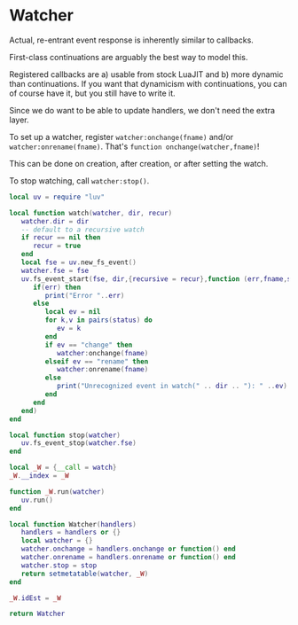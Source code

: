 # Watcher


Actual, re\-entrant event response is inherently similar to callbacks\.

First\-class continuations are arguably the best way to model this\.

Registered callbacks are a\) usable from stock LuaJIT and b\) more dynamic than
continuations\.  If you want that dynamicism with continuations, you can of
course have it, but you still have to write it\.

Since we do want to be able to update handlers, we don't need the extra layer\.

To set up a watcher, register `watcher:onchange(fname)` and/or
`watcher:onrename(fname)`\.  That's `function onchange(watcher,fname)`\!

This can be done on creation, after creation, or after setting the watch\.

To stop watching, call `watcher:stop()`\.

```lua
local uv = require "luv"

local function watch(watcher, dir, recur)
   watcher.dir = dir
   -- default to a recursive watch
   if recur == nil then
      recur = true
   end
   local fse = uv.new_fs_event()
   watcher.fse = fse
   uv.fs_event_start(fse, dir,{recursive = recur},function (err,fname,status)
      if(err) then
         print("Error "..err)
      else
         local ev = nil
         for k,v in pairs(status) do
            ev = k
         end
         if ev == "change" then
            watcher:onchange(fname)
         elseif ev == "rename" then
            watcher:onrename(fname)
         else
            print("Unrecognized event in watch(" .. dir .. "): " ..ev)
         end
      end
   end)
end
```

```lua
local function stop(watcher)
   uv.fs_event_stop(watcher.fse)
end
```

```lua
local _W = {__call = watch}
_W.__index = _W

function _W.run(watcher)
   uv.run()
end

local function Watcher(handlers)
   handlers = handlers or {}
   local watcher = {}
   watcher.onchange = handlers.onchange or function() end
   watcher.onrename = handlers.onrename or function() end
   watcher.stop = stop
   return setmetatable(watcher, _W)
end

_W.idEst = _W
```

```lua
return Watcher
```

